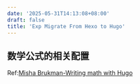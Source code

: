 ```yaml
---
date: '2025-05-31T14:13:08+08:00'
draft: false
title: 'Exp Migrate From Hexo to Hugo'
---
```




## 数学公式的相关配置

Ref:[Misha Brukman-Writing math with Hugo](https://misha.brukman.net/blog/2022/04/writing-math-with-hugo/)